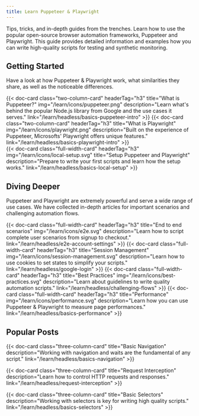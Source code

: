```yaml
---
title: Learn Puppeteer & Playwright
---
```


Tips, tricks, and in-depth guides from the trenches. Learn how to use the popular open-source browser automation frameworks, Puppeteer and Playwright. This guide provides detailed information and examples how you can write high-quality scripts for testing and synthetic monitoring.

## Getting Started

Have a look at how Puppeteer & Playwright work, what similarities they share, as well as the noticeable differences.

<div class="cards-list">
{{< doc-card
	  class="two-column-card"
	  headerTag="h3"
	  title="What is Puppeteer?"
	  img="/learn/icons/puppeteer.png"
	  description="Learn what's behind the popular Node.js library from Google and the use cases it serves."
	  link="/learn/headless/basics-puppeteer-intro"
>}}
{{< doc-card
	  class="two-column-card"
	  headerTag="h3"
	  title="What is Playwright"
	  img="/learn/icons/playwright.png"
	  description="Built on the experience of Puppeteer, Microsofts' Playwright offers unique features."
	  link="/learn/headless/basics-playwright-intro"
>}}
</div>

<div class="cards-list">
{{< doc-card
	class="full-width-card"
	headerTag="h3"
	img="/learn/icons/local-setup.svg"
	title="Setup Puppeteer and Playwright"
	description="Prepare to write your first scripts and learn how the setup works."
	link="/learn/headless/basics-local-setup"
>}}
</div>

## Diving Deeper

Puppeteer and Playwright are extremely powerful and serve a wide range of use cases. We have collected in-depth articles for important scenarios and challenging automation flows.

<div class="cards-list">
{{< doc-card
	class="full-width-card"
	headerTag="h3"
	title="End to end scenarios"
	img="/learn/icons/e2e.svg"
	description="Learn how to script complete user scenarios from signup to checkout."
	link="/learn/headless/e2e-account-settings"
>}}
{{< doc-card
	class="full-width-card"
	headerTag="h3"
	title="Session Management"
	img="/learn/icons/session-management.svg"
	description="Learn how to use cookies to set states to simplify your scripts."
	link="/learn/headless/google-login"
>}}
{{< doc-card
	class="full-width-card"
	headerTag="h3"
	title="Best Practices"
	img="/learn/icons/best-practices.svg"
	description="Learn about guidelines to write quality automation scripts."
	link="/learn/headless/challenging-flows"
>}}
{{< doc-card
	class="full-width-card"
	headerTag="h3"
	title="Performance"
	img="/learn/icons/performance.svg"
	description="Learn how you can use Puppeteer & Playwright to measure page performances."
	link="/learn/headless/basics-performance"
>}}
</div>

## Popular Posts

<div class="cards-list">
{{< doc-card class="three-column-card" title="Basic Navigation" description="Working with navigation and waits are the fundamental of any script." link="/learn/headless/basics-navigation" >}}

{{< doc-card class="three-column-card" title="Request Interception" description="Learn how to control HTTP requests and responses." link="/learn/headless/request-interception" >}}

{{< doc-card class="three-column-card" title="Basic Selectors" description="Working with selectors is key for writing high quality scripts." link="/learn/headless/basics-selectors" >}}

</div>